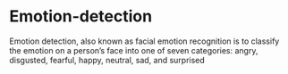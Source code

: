 # Emotion-detection
 Emotion detection, also known as facial emotion recognition is to classify the emotion on a person’s face into one of seven categories: angry, disgusted, fearful, happy, neutral, sad, and surprised
